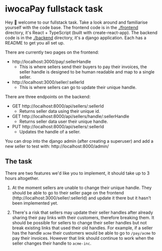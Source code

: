 # iwocaPay fullstack task

Hey 👋 welcome to our fullstack task. Take a look around and familiarise yourself with the code base. The frontend code is in the [./frontend](./frontend) directory, it's React + TypeScript (built with create-react-app). The backend code is in the [./backend](./backend) directory, it's a django application. Each has a README to get you all set up.

There are currently two pages on the frontend:

- http://localhost:3000/pay/:sellerHandle
  - This is where sellers send their buyers to pay their invoices, the seller handle is designed to be human readable and map to a single seller.
- http://localhost:3000/seller/:sellerId
  - This is where sellers can go to update their unique handle.

There are three endpoints on the backend:

- GET http://localhost:8000/api/sellers/:sellerId
  - Returns seller data using their unique id.
- GET http://localhost:8000/api/sellers/handle/:sellerHandle
  - Returns seller data user their unique handle.
- PUT http://localhost:8000/api/sellers/:sellerId
  - Updates the handle of a seller.

You can drop into the django admin (after creating a superuser) and add a new seller to test with: http://localhost:8000/admin/

## The task

There are two features we'd like you to implement, it should take up to 3 hours altogether.

1. At the moment sellers are unable to change their unique handle. They should be able to go to their seller page on the frontend (http://localhost:3000/seller/:sellerId) and update it there but it hasn't been implemented yet.

2. There's a risk that sellers may update their seller handles after already sharing their pay links with their customers, therefore breaking them. It should be possible for sellers to change their seller handles but not break existing links that used their old handles. For example, if a seller has the handle `acme` their customers would be able to go to `/pay/acme` to pay their invoices. However that link should continue to work when the seller changes their handle to `acme-inc`.
